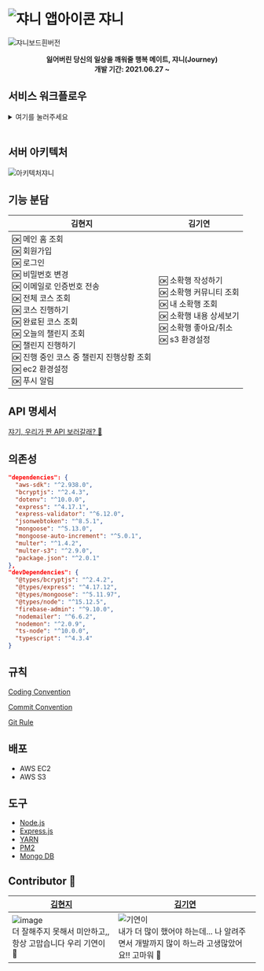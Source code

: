 # ![쟈니 앱아이콘](https://user-images.githubusercontent.com/49138331/125876222-8358a101-b852-4a58-a4aa-bbe3c9ce66c8.png) 쟈니

![쟈니보드흰버전](https://user-images.githubusercontent.com/49138331/125876211-024c6a84-22fd-4143-9e20-ca46efda386d.png)

<center style="bold">
	<b>잃어버린 당신의 일상을 깨워줄 행복 메이트, 쟈니(Journey)</b><br/>
  <b>개발 기간: 2021.06.27 ~</b>
</center>



## 서비스 워크플로우

<details>
<summary>여기를 눌러주세요</summary>
<div markdown="1">       

![image](https://user-images.githubusercontent.com/49138331/125944790-e569db0f-2c90-4bd9-b794-2013aed9f583.png)
![image](https://user-images.githubusercontent.com/49138331/125945498-9ed49a36-ad20-40e4-b0dd-63ed206e4b8b.png)
![image](https://user-images.githubusercontent.com/49138331/125945534-fec6a7d8-910f-4e20-a186-d1ce6ec7632d.png)
![image](https://user-images.githubusercontent.com/49138331/125945560-2004aa42-ca9b-4d5d-8809-7390c28aee49.png)
![image](https://user-images.githubusercontent.com/49138331/125945580-5211cd2f-feee-4cd5-956d-f795a73e10ed.png)
![image](https://user-images.githubusercontent.com/49138331/125945599-c1fdfd14-5bd8-4e7f-be5e-096bf12d6b6b.png)
![image](https://user-images.githubusercontent.com/49138331/125945626-935f249e-c64d-4338-be83-831956a41e37.png)
![image](https://user-images.githubusercontent.com/49138331/125945652-6b45ffc0-72d2-4f06-8bf7-cf93fb797f48.png)
![image](https://user-images.githubusercontent.com/49138331/125945680-3a8522d8-8cd7-43ce-8950-4ffebb7f647d.png)
![image](https://user-images.githubusercontent.com/49138331/125945704-37d29193-0595-4926-830f-5df2d91b71e9.png)


</div>
</details>
<br/>

## 서버 아키텍처

![아키텍처쟈니](https://user-images.githubusercontent.com/49138331/125946680-985557a8-694f-4f49-aae2-400dcc30267c.png)


## 기능 분담

| 김현지                                                       | 김기연                                                       |
| ------------------------------------------------------------ | ------------------------------------------------------------ |
| 🆗 메인 홈 조회<br />🆗 회원가입<br />🆗 로그인<br />🆗 비밀번호 변경<br />🆗 이메일로 인증번호 전송<br />🆗 전체 코스 조회<br />🆗 코스 진행하기<br />🆗 완료된 코스 조회<br />🆗 오늘의 챌린지 조회<br />🆗 챌린지 진행하기<br />🆗 진행 중인 코스 중 챌린지 진행상황 조회<br />🆗 ec2 환경설정<br />🆗 푸시 알림 | 🆗 소확행 작성하기<br />🆗 소확행 커뮤니티 조회<br />🆗 내 소확행 조회<br />🆗 소확행 내용 상세보기<br />🆗 소확행 좋아요/취소<br />🆗 s3 환경설정 |



## API 명세서

[쟈기, 우리가 짠 API 보러갈래? 💋](http://3.36.55.247:5000/apidoc)



## 의존성

```json
"dependencies": {
  "aws-sdk": "^2.938.0",
  "bcryptjs": "^2.4.3",
  "dotenv": "^10.0.0",
  "express": "^4.17.1",
  "express-validator": "^6.12.0",
  "jsonwebtoken": "^8.5.1",
  "mongoose": "^5.13.0",
  "mongoose-auto-increment": "^5.0.1",
  "multer": "^1.4.2",
  "multer-s3": "^2.9.0",
  "package.json": "^2.0.1"
},
"devDependencies": {
  "@types/bcryptjs": "^2.4.2",
  "@types/express": "^4.17.12",
  "@types/mongoose": "^5.11.97",
  "@types/node": "^15.12.5",
  "firebase-admin": "^9.10.0",
  "nodemailer": "^6.6.2",
  "nodemon": "^2.0.9",
  "ts-node": "^10.0.0",
  "typescript": "^4.3.4"
}
```



## 규칙

[Coding Convention](https://github.com/team-journey/journey-server/blob/develop/rules/Coding%20Convention.md)

[Commit Convention](https://github.com/team-journey/journey-server/blob/develop/rules/Commit%20Convention.md)

[Git Rule](https://github.com/team-journey/journey-server/blob/develop/rules/Git%20Rule.md)



## 배포

- AWS EC2
- AWS S3



## 도구

- [Node.js](https://github.com/nodejs/node)
- [Express.js](http://expressjs.com/)
- [YARN](https://yarnpkg.com/)
- [PM2](https://pm2.keymetrics.io/)
- [Mongo DB](https://www.mongodb.com/)



## Contributor 🖤

| [김현지](https://github.com/khyunjiee)                       | [김기연](https://github.com/gamza55)                         |
| ------------------------------------------------------------ | ------------------------------------------------------------ |
| ![image](https://user-images.githubusercontent.com/49138331/125947026-3a7e15de-00b9-4ff0-b3f9-fe55ac013b0e.png)<br />더 잘해주지 못해서 미안하고,, 항상 고맙습니다 우리 기연이 🖤 | ![기연이](https://user-images.githubusercontent.com/49138331/125946899-0d267268-c561-420b-996b-4578354a6b58.png)<br />내가 더 많이 했어야 하는데... 나 알려주면서 개발까지 많이 하느라 고생많았어요!! 고마워 🖤 |



